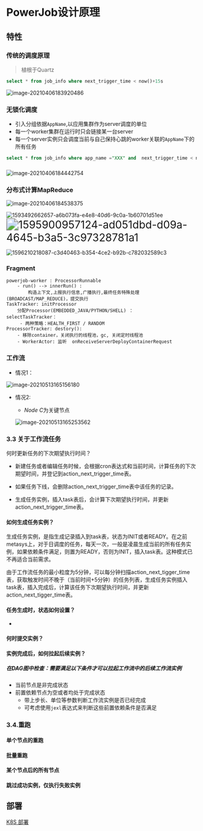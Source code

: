 # PowerJob设计原理







## 特性

### 传统的调度原理

> 植根于Quartz

```sql
select * from job_info where next_trigger_time < now()+15s
```



![image-20210406183920486](D:\Dev\SrcCode\spring-boot-climbing\data-climbing-manuscripts\src\main\data\scheduler\powerjob\PowerJob设计原理.assets\image-20210406183920486.png)

### 无锁化调度

- 引入分组依据`AppName`,以应用集群作为server调度的单位
- 每一个worker集群在运行时只会链接某一台server
- 每一个server实例只会调度当前与自己保持心跳的worker关联的`AppName`下的所有任务

```sql
select * from job_info where app_name ="XXX" and  next_trigger_time < now()+15s
```

### 

![image-20210406184442754](D:\Dev\SrcCode\spring-boot-climbing\data-climbing-manuscripts\src\main\data\scheduler\powerjob\PowerJob设计原理.assets\image-20210406184442754.png)



### 分布式计算MapReduce

![image-20210406184538375](D:\Dev\SrcCode\spring-boot-climbing\data-climbing-manuscripts\src\main\data\scheduler\powerjob\PowerJob设计原理.assets\image-20210406184538375.png)



![1593492662657-a6b073fa-e4e8-40d6-9c0a-1b60701d51ee](D:\Dev\SrcCode\spring-boot-climbing\data-climbing-manuscripts\src\main\data\scheduler\powerjob\PowerJob设计原理.assets\1593492662657-a6b073fa-e4e8-40d6-9c0a-1b60701d51ee.png)<img src="D:\Dev\SrcCode\spring-boot-climbing\data-climbing-manuscripts\src\main\data\scheduler\powerjob\PowerJob设计原理.assets\1595900957124-ad051dbd-d09a-4645-b3a5-3c97328781a1.png" alt="1595900957124-ad051dbd-d09a-4645-b3a5-3c97328781a1" style="zoom:200%;" />

![1596210218087-c3d40463-b354-4ce2-b92b-c782032589c3](D:\Dev\SrcCode\spring-boot-climbing\data-climbing-manuscripts\src\main\data\scheduler\powerjob\PowerJob设计原理.assets\1596210218087-c3d40463-b354-4ce2-b92b-c782032589c3.png)



### Fragment

```
powerjob-worker : ProcessorRunnable
    - run() --> innerRun() : 
		构造上下文,上报执行信息,广播执行,最终任务特殊处理(BROADCAST/MAP_REDUCE)，提交执行
TaskTracker: initProcessor
	分配Processor(EMBEDDED_JAVA/PYTHON/SHELL) ：
selectTaskTracker：
     - 两种策略：HEALTH_FIRST / RANDOM
ProcessorTracker: destory():
	- 移除container，关闭执行的线程池，gc, 关闭定时线程池
	- WorkerActor: 监听  onReceiveServerDeployContainerRequest 
```





### 工作流

-  情况1：

![image-20210513165156180](D:\Dev\SrcCode\spring-boot-climbing\data-climbing-manuscripts\src\main\data\scheduler\powerjob\PowerJob设计原理.assets\image-20210513165156180.png)





- 情况2:

  - $Node \: C$为关键节点

  ![image-20210513165253562](D:\Dev\SrcCode\spring-boot-climbing\data-climbing-manuscripts\src\main\data\scheduler\powerjob\PowerJob设计原理.assets\image-20210513165253562.png)













### 3.3 关于工作流任务

何时更新任务的下次期望执行时间？

- 新建任务或者编辑任务时候，会根据cron表达式和当前时间，计算任务的下次期望时间，并登记到action_next_trigger_time表。

- 如果任务下线，会删除action_next_trigger_time表中该任务的记录。

- 生成任务实例，插入task表后，会计算下次期望执行时间，并更新action_next_trigger_time表。

 

#### 如何生成任务实例？

 

生成任务实例，是指生成记录插入到task表，状态为INIT或者READY。在之前metasys上，对于日调度的任务，每天一次，一般是凌晨生成当前的所有任务实例，如果依赖条件满足，则置为READY，否则为INIT，插入task表。这种模式已不再适合当前需求。

​    由于工作流任务的最小粒度为5分钟，可以每分钟扫描action_next_tigger_time表，获取触发时间不晚于（当前时间+5分钟）的任务列表，生成任务实例插入task表，插入完成后，计算该任务下次期望执行时间，并更新action_next_tigger_time表。

 

#### 任务生成时，状态如何设置？

-  

 

 

#### 何时提交实例？

 

   

 

#### 实例完成后，如何拉起后续实例？

#####  在DAG图中检查：需要满足以下条件才可以拉起工作流中的后续工作流实例

- 当前节点是非完成状态
- 前置依赖节点为空或者均处于完成状态
  - 带上步长、单位等参数判断工作流实例是否已经完成
  - 可考虑使用`jexl`表达式来判断这些前置依赖条件是否满足



### 3.4.重跑



#### 单个节点的重跑



#### 批量重跑



#### 某个节点后的所有节点



#### 跳过成功实例，仅执行失败实例

















## 部署

[K8S 部署](https://github.com/PowerJob/PowerJob/issues/157)

